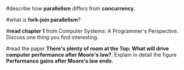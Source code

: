 #describe how **parallelism** differs from **concurrency**.

#what is **fork-join parallelism**?

#**read chapter 1** from Computer Systems: A Programmer's Perspective. Discuss one thing you find interesting.

#read the paper **There's plenty of room at the Top: What will drive computer performance after Moore's law?**. Explain in detail the figure **Performance gains after Moore's law ends.** 